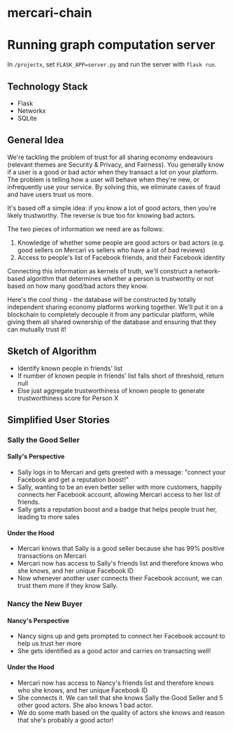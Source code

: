 # mercari-chain

# Running graph computation server
In `/projectx`, set `FLASK_APP=server.py` and run the server with `flask run`.

## Technology Stack
- Flask
- Networkx
- SQLite

## General Idea
We're tackling the problem of trust for all sharing economy endeavours (relevant themes are Security & Privacy, and Fairness). You generally know if a user is a good or bad actor when they transact a lot on your platform. The problem is telling how a user will behave when they're new, or infrequently use your service. By solving this, we eliminate cases of fraud and have users trust us more.

It's based off a simple idea: if you know a lot of good actors, then you're likely trustworthy. The reverse is true too for knowing bad actors.

The two pieces of information we need are as follows:
1. Knowledge of whether some people are good actors or bad actors (e.g. good sellers on Mercari vs sellers who have a lot of bad reviews)
2. Access to people's list of Facebook friends, and their Facebook identity

Connecting this information as kernels of truth, we'll construct a network-based algorithm that determines whether a person is trustworthy or not based on how many good/bad actors they know.

Here's the cool thing - the database will be constructed by totally independent sharing economy platforms working together. We'll put it on a blockchain to completely decouple it from any particular platform, while giving them all shared ownership of the database and ensuring that they can mutually trust it!

## Sketch of Algorithm
- Identify known people in friends' list 
- If number of known people in friends' list falls short of threshold, return null
- Else just aggregate trustworthiness of known people to generate trustworthiness score for Person X

## Simplified User Stories
### Sally the Good Seller
#### Sally's Perspective
- Sally logs in to Mercari and gets greeted with a message: "connect your Facebook and get a reputation boost!"
- Sally, wanting to be an even better seller with more customers, happily connects her Facebook account, allowing Mercari access to her list of friends.
- Sally gets a reputation boost and a badge that helps people trust her, leading to more sales

#### Under the Hood
- Mercari knows that Sally is a good seller because she has 99% positive transactions on Mercari
- Mercari now has access to Sally's friends list and therefore knows who she knows, and her unique Facebook ID
- Now whenever another user connects their Facebook account, we can trust them more if they know Sally.

### Nancy the New Buyer
#### Nancy's Perspective
- Nancy signs up and gets prompted to connect her Facebook account to help us trust her more
- She gets identified as a good actor and carries on transacting well!

#### Under the Hood
- Mercari now has access to Nancy's friends list and therefore knows who she knows, and her unique Facebook ID
- She connects it. We can tell that she knows Sally the Good Seller and 5 other good actors. She also knows 1 bad actor.
- We do some math based on the quality of actors she knows and reason that she's probably a good actor!
